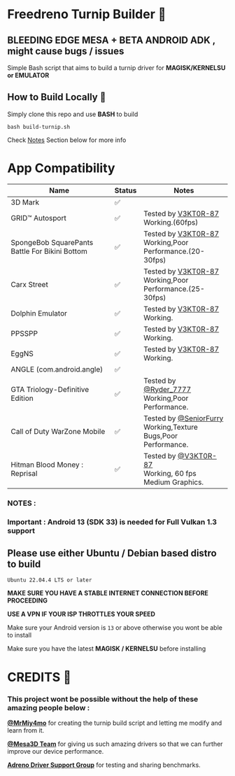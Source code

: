 # Freedreno Turnip Builder 🚀

## BLEEDING EDGE MESA + BETA ANDROID ADK , might cause bugs / issues

Simple Bash script that aims to build a turnip driver for **MAGISK/KERNELSU or EMULATOR**

## How to Build Locally 🤔

Simply clone this repo and use **BASH** to build 

`` bash build-turnip.sh `` 

Check [Notes](//github.com/v3kt0r-87/Mesa-Turnip-Builder?tab=readme-ov-file#notes-) Section below for more info 

# App Compatibility

| Name                                            | Status | Notes                                                                                                                     |
|-------------------------------------------------|--------|---------------------------------------------------------------------------------------------------------------------------|
| 3D Mark                                         | ✅     |                                                                                                                           |
| GRID™ Autosport                                 | ✅     | Tested by [V3KT0R-87](//github.com/V3KT0R-87)<br>Working.(60fps)                                                          |
| SpongeBob SquarePants Battle For Bikini Bottom  | ✅     | Tested by [V3KT0R-87](//github.com/V3KT0R-87)<br>Working,Poor Performance.(20-30fps)                                      |
| Carx Street                                     | ✅     | Tested by [V3KT0R-87](//github.com/V3KT0R-87)<br>Working,Poor Performance.(25-30fps)                                      |
| Dolphin Emulator                                | ✅     | Tested by [V3KT0R-87](//github.com/V3KT0R-87)<br>Working.                                                                 |
| PPSSPP                                          | ✅     | Tested by [V3KT0R-87](//github.com/V3KT0R-87)<br>Working.                                                                 |
| EggNS                                           | ✅     | Tested by [V3KT0R-87](//github.com/V3KT0R-87)<br>Working.                                                                 |
| ANGLE (com.android.angle)                       | ✅     |                                                                                                                           |
| GTA Triology-Definitive Edition                 | ✅     | Tested by [@Ryder_7777](//t.me/Ryder_7777)<br>Working,Poor Performance.                                                   |
| Call of Duty WarZone Mobile                     | ✅     | Tested by [@SeniorFurry](//t.me/SeniorFurry)<br>Working,Texture Bugs,Poor Performance.                                    |
| Hitman Blood Money : Reprisal                   | ✅     | Tested by [@V3KT0R-87](//github.com/V3KT0R-87)<br>Working, 60 fps Medium Graphics.                                        |


### NOTES :

### Important : Android 13 (SDK 33) is needed for Full Vulkan 1.3 support

## Please use either Ubuntu / Debian based distro to build 
```Ubuntu 22.04.4 LTS or later```

**MAKE SURE YOU HAVE A STABLE INTERNET CONNECTION BEFORE PROCEEDING**

**USE A VPN IF YOUR ISP THROTTLES YOUR SPEED**

Make sure your Android version is ```13``` or above otherwise you wont be able to install 

Make sure you have the latest **MAGISK / KERNELSU** before installing


# CREDITS 🙏

### This project wont be possible without the help of these amazing people below :
 
 **[@MrMiy4mo](//github.com/ilhan-athn7)** for creating the turnip build script and letting me modify and learn from it. 
 
 **[@Mesa3D Team](//gitlab.freedesktop.org/mesa/mesa)** for giving us such amazing drivers so that we can further improve our device performance.

 **[Adreno Driver Support Group](//t.me/adreno_driver)** for testing and sharing benchmarks.

